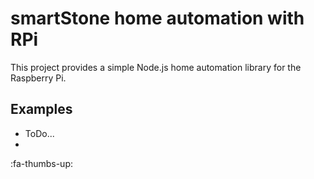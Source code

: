
# smartStone home automation with RPi

This project provides a simple Node.js home automation library for the Raspberry Pi.

## Examples ##
- ToDo...
- 

:fa-thumbs-up:
